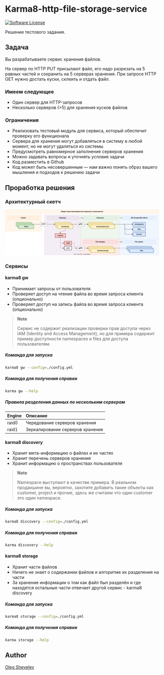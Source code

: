 # Karma8-http-file-storage-service

[![Software License](https://img.shields.io/badge/license-MIT-brightgreen.svg)](LICENSE.md)

Решение тестового задания.

## Задача

Вы разрабатываете сервис хранения файлов.

На сервер по HTTP PUT присылают файл, его надо разрезать на 5 равных частей и сохранить на 5 серверах хранения. При запросе HTTP GET нужно достать куски, склеить и отдать файл.

### Имеем следующее

- Один сервер для HTTP-запросов
- Несколько серверов (>5) для хранения кусков файлов

### Ограничения
- Реализовать тестовый модуль для сервиса, который обеспечит
проверку его функционала
- Сервера для хранения могут добавляться в систему в любой момент, но не могут удаляться из системы
- Предусмотреть равномерное заполнение серверов хранения
- Можно задавать вопросы и уточнять условия задачи
- Код разместить в Github
- Код может быть несовершенным — нам важно понять образ вашего мышления и подходов к решению задачи

## Проработка решения

### Архитектурный скетч

![karma8-http-file-storate-service-v1.drawio.svg](docs/karma8-http-file-storate-service-v1.drawio.svg "Общая схема взаимодействия сервисов и компонентов")

### Сервисы

#### karma8 gw

- Принимает запросы от пользователя
- Проверяет доступ на чтение файла во время запроса клиента (опционально)
- Проверяет доступ на запись файла во время запроса клиента (опционально)

> **Note**
> 
> Сервис не содержит реализации проверки прав доступа через IAM (Identity and Access Management), но для примера содержит пример доступности namespaces и files для доступа пользователям.

##### Команда для запуска

```bash
karma8 gw --config=./config.yml
```

##### Команда для получения справки

```bash
karma gw --help
```

##### Правила разделения данных по нескольким серверам

| Engine    | Описание                           |
| :-------- | :-------                           |
| raid0     | Чередование серверов хранения      |
| raid1     | Зеркалирование серверов хранения   |

#### karma8 discovery

- Хранит мета-информацию о файлах и их частях
- Хранит перечень серверов хранения
- Хранит информацию о пространствах пользователя

> **Note**
> 
> Namespace выступают в качестве примера.
> В реальном продакшине вы, вероятно, захотите добавить такие объекты как customer, project и прочие, здесь же считаем что один customer это один namespace.

##### Команда для запуска

```bash
karma8 discovery --config=./config.yml
```

##### Команда для получения справки

```bash
karma discovery --help
```

#### karma8 storage

- Хранит части файлов
- Ничего не знает о содержании файлов и алгоритме их разделения на части
- За хранение информации о том как файл был разделён и где находятся остальные части отвечает другой сервис - karma8 discovery

##### Команда для запуска

```bash
karma8 storage --config=./config.yml
```

##### Команда для получения справки

```bash
karma storage --help
```

## Author

[Oleg Shevelev][mantyr]

[mantyr]: https://github.com/mantyr

